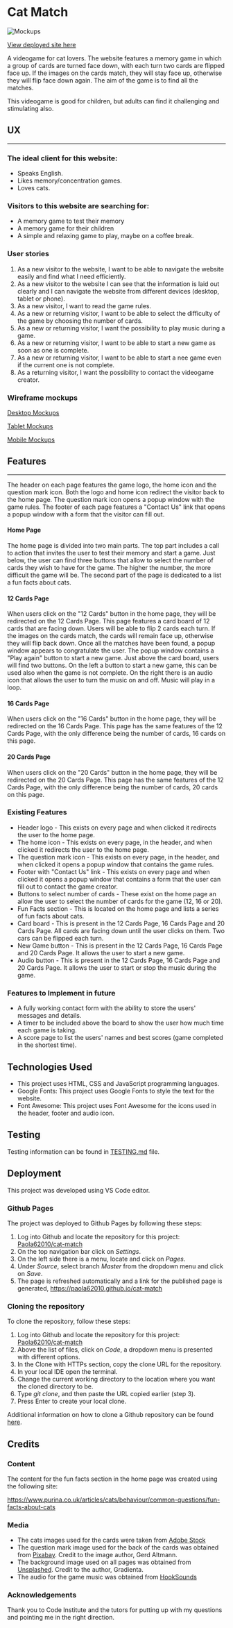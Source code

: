 # Cat Match

![Mockups](assets/readme-testing-images/mockups.png)

[View deployed site here](https://paola62010.github.io/cat-match/index.html)

A videogame for cat lovers. The website features a memory game in which a group of cards are turned face down, with each turn two cards are flipped face up. If the images on the cards match, they will stay face up, otherwise they will flip face down again. The aim of the game is to find all the matches. 

This videogame is good for children, but adults can find it challenging and stimulating also. 

## UX
---

### The ideal client for this website: 

- Speaks English.
- Likes memory/concentration games.
- Loves cats. 

### Visitors to this website are searching for: 

- A memory game to test their memory
- A memory game for their children
- A simple and relaxing game to play, maybe on a coffee break.  

### User stories

1. As a new visitor to the website, I want to be able to navigate the website easily and find what I need efficiently.
2. As a new visitor to the website I can see that the information is laid out clearly and I can navigate the website from different devices (desktop, tablet or phone).
3. As a new visitor, I want to read the game rules.
4. As a new or returning visitor, I want to be able to select the difficulty of the game by choosing the number of cards.
5. As a new or returning visitor, I want the possibility to play music during a game. 
6. As a new or returning visitor, I want to be able to start a new game as soon as one is complete.
7. As a new or returning visitor, I want to be able to start a nee game even if the current one is not complete. 
8. As a returning visitor, I want the possibility to contact the videogame creator.

### Wireframe mockups

[Desktop Mockups](assets/readme-testing-images/desktop-wireframes)

[Tablet Mockups](assets/readme-testing-images/tablet-wireframes)

[Mobile Mockups](assets/readme-testing-images/mobile-wireframes)

## Features
---

The header on each page features the game logo, the home icon and the question mark icon. Both the logo and home icon redirect the visitor back to the home page. The question mark icon opens a popup window with the game rules. 
The footer of each page features a "Contact Us" link that opens a popup window with a form that the visitor can fill out. 

#### Home Page 

The home page is divided into two main parts. The top part includes a call to action that invites the user to test their memory and start a game. Just below, the user can find three buttons that allow to select the number of cards they wish to have for the game. The higher the number, the more difficult the game will be. 
The second part of the page is dedicated to a list a fun facts about cats. 

#### 12 Cards Page 

When users click on the "12 Cards" button in the home page, they will be redirected on the 12 Cards Page. This page features a card board of 12 cards that are facing down. Users will be able to flip 2 cards each turn. If the images on the cards match, the cards will remain face up, otherwise they will flip back down. Once all the matches have been found, a popup window appears to congratulate the user. The popup window contains a "Play again" button to start a new game. 
Just above the card board, users will find two buttons. On the left a button to start a new game, this can be used also when the game is not complete. On the right there is an audio icon that allows the user to turn the music on and off. Music will play in a loop. 

#### 16 Cards Page 

When users click on the "16 Cards" button in the home page, they will be redirected on the 16 Cards Page. This page has the same features of the 12 Cards Page, with the only difference being the number of cards, 16 cards on this page.

#### 20 Cards Page 

When users click on the "20 Cards" button in the home page, they will be redirected on the 20 Cards Page. This page has the same features of the 12 Cards Page, with the only difference being the number of cards, 20 cards on this page.

### Existing Features

- Header logo - This exists on every page and when clicked it redirects the user to the home page.
- The home icon - This exists on every page, in the header, and when clicked it redirects the user to the home page.
- The question mark icon - This exists on every page, in the header, and when clicked it opens a popup window that contains the game rules. 
- Footer with "Contact Us" link - This exists on every page and when clicked it opens a popup window that contains a form that the user can fill out to contact the game creator. 
- Buttons to select number of cards - These exist on the home page an allow the user to select the number of cards for the game (12, 16 or 20). 
- Fun Facts section - This is located on the home page and lists a series of fun facts about cats. 
- Card board - This is present in the 12 Cards Page, 16 Cards Page and 20 Cards Page. All cards are facing down until the user clicks on them. Two cars can be flipped each turn. 
- New Game button - This is present in the 12 Cards Page, 16 Cards Page and 20 Cards Page. It allows the user to start a new game. 
- Audio button - This is present in the 12 Cards Page, 16 Cards Page and 20 Cards Page. It allows the user to start or stop the music during the game. 

### Features to Implement in future

- A fully working contact form with the ability to store the users' messages and details. 
- A timer to be included above the board to show the user how much time each game is taking. 
- A score page to list the users' names and best scores (game completed in the shortest time). 

## Technologies Used

- This project uses HTML, CSS and JavaScript programming languages.
- Google Fonts: 
This project uses Google Fonts to style the text for the website. 
- Font Awesome:
This project uses Font Awesome for the icons used in the header, footer and audio icon.

## Testing

Testing information can be found in [TESTING.md]() file.

## Deployment

This project was developed using VS Code editor.

### Github Pages

The project was deployed to Github Pages by following these steps: 

1. Log into Github and locate the repository for this project: [Paola62010/cat-match](https://github.com/Paola62010/cat-match)
2. On the top navigation bar click on _Settings_.
3. On the left side there is a menu, locate and click on _Pages_. 
4. Under _Source_, select branch _Master_ from the dropdown menu and click on _Save_.  
5. The page is refreshed automatically and a link for the published page is generated, https://paola62010.github.io/cat-match

### Cloning the repository

To clone the repository, follow these steps: 

1. Log into Github and locate the repository for this project: [Paola62010/cat-match](https://github.com/Paola62010/cat-match)
2. Above the list of files, click on _Code_, a dropdown menu is presented with different options.
3. In the Clone with HTTPs section, copy the clone URL for the repository.
4. In your local IDE open the terminal.
5. Change the current working directory to the location where you want the cloned directory to be. 
6. Type _git clone_, and then paste the URL copied earlier (step 3).
7. Press Enter to create your local clone.

Additional information on how to clone a Github repository can be found [here](https://docs.github.com/en/github/creating-cloning-and-archiving-repositories/cloning-a-repository).

## Credits 

### Content

The content for the fun facts section in the home page was created using the following site:

https://www.purina.co.uk/articles/cats/behaviour/common-questions/fun-facts-about-cats

### Media 

- The cats images used for the cards were taken from [Adobe Stock](https://stock.adobe.com/ie)
- The question mark image used for the back of the cards was obtained from [Pixabay](https://pixabay.com/). Credit to the image author, Gerd Altmann.
- The background image used on all pages was obtained from [Unsplashed](https://unsplash.com/). Credit to the author, Gradienta. 
- The audio for the game music was obtained from [HookSounds](https://www.hooksounds.com/)

### Acknowledgements

Thank you to Code Institute and the tutors for putting up with my questions and pointing me in the right direction.  